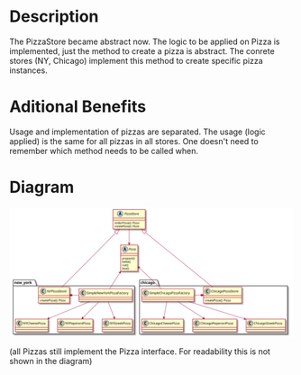 # Description
The PizzaStore became abstract now. The logic to be applied on Pizza 
is implemented, just the method to create a pizza is abstract. The
conrete stores (NY, Chicago) implement this method to create 
specific pizza instances.


# Aditional Benefits
Usage and implementation of pizzas are separated. The usage (logic applied) is the same for all pizzas in all stores. One doesn't need 
to remember which method needs to be called when.

# Diagram
![](FactoryMethod.svg)


(all Pizzas still implement the Pizza interface. For readability this is not shown in the diagram)